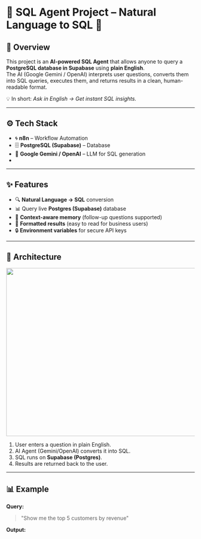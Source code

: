 # 🤖 SQL Agent Project – Natural Language to SQL 🚀  

## 📌 Overview  
This project is an **AI-powered SQL Agent** that allows anyone to query a **PostgreSQL database in Supabase** using **plain English**.  
The AI (Google Gemini / OpenAI) interprets user questions, converts them into SQL queries, executes them, and returns results in a clean, human-readable format.  

💡 In short: *Ask in English → Get instant SQL insights.*  

---

## ⚙️ Tech Stack  
- 🌀 **n8n** – Workflow Automation  
- 🗄️ **PostgreSQL (Supabase)** – Database  
- 🧠 **Google Gemini / OpenAI** – LLM for SQL generation
- 
---

## ✨ Features  
- 🔍 **Natural Language → SQL** conversion  
- 📊 Query live **Postgres (Supabase)** database  
- 🤝 **Context-aware memory** (follow-up questions supported)  
- 🎨 **Formatted results** (easy to read for business users)  
- 🔒 **Environment variables** for secure API keys  

---

## 📐 Architecture  
<p align="center">
  
 <img width="1274" height="448" alt="image" src="https://github.com/user-attachments/assets/3de5aa5e-30ce-4cea-9f9a-b26ea23fa956" />

</p>  

1. User enters a question in plain English.  
2. AI Agent (Gemini/OpenAI) converts it into SQL.  
3. SQL runs on **Supabase (Postgres)**.  
4. Results are returned back to the user.  

---

## 📊 Example  

**Query:**  
> "Show me the top 5 customers by revenue"  

**Output:**  
